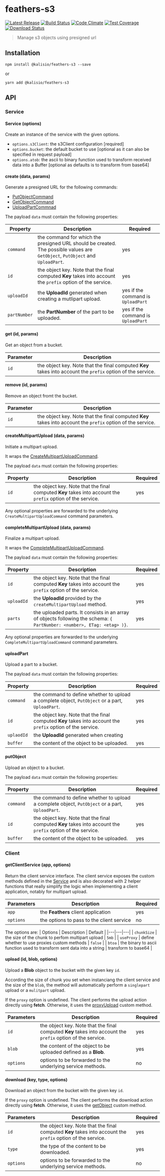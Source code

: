 # feathers-s3

[![Latest Release](https://img.shields.io/github/v/tag/kalisio/feathers-s3?sort=semver&label=latest)](https://github.com/kalisio/feathers-s3/releases)
[![Build Status](https://app.travis-ci.com/kalisio/feathers-s3.svg?branch=master)](https://app.travis-ci.com/kalisio/feathers-s3)
[![Code Climate](https://codeclimate.com/github/kalisio/feathers-s3/badges/gpa.svg)](https://codeclimate.com/github/kalisio/feathers-s3)
[![Test Coverage](https://codeclimate.com/github/kalisio/feathers-s3/badges/coverage.svg)](https://codeclimate.com/github/kalisio/feathers-s3/coverage)
[![Download Status](https://img.shields.io/npm/dm/@kalisio/feathers-s3.svg?style=flat-square)](https://www.npmjs.com/package/@kalisio/feathers-s3)

> Manage s3 objects using presigned url

## Installation

```shell
npm install @kalisio/feathers-s3 --save
```

or

```shell
yarn add @kalisio/feathers-s3
```

## API

### Service

#### Service (options)

Create an instance of the service with the given options.

* `options.s3Client`: the s3Client configuration [required]
* `options.bucket`: the default bucket to use [optional as it can also be specified in request payload]
* `options.atob`: the ascii to binary function used to transform received data into a Buffer [optional as defaults is to transform from base64]

#### create (data, params)

Generate a presigned URL for the following commands:
* [PutObjectCommand](https://docs.aws.amazon.com/AWSJavaScriptSDK/v3/latest/clients/client-s3/classes/putobjectcommand.html)
* [GetObjectCommand](https://docs.aws.amazon.com/AWSJavaScriptSDK/v3/latest/clients/client-s3/classes/getobjectcommand.html)
* [UploadPartCommnad](https://docs.aws.amazon.com/AWSJavaScriptSDK/v3/latest/clients/client-s3/classes/uploadpartcommand.html)

The payload `data` must contain the following properties:

| Property | Description | Required |
|---|---|---|
| `command` | the command for which the presigned URL should be created. The possible values are `GetObject`, `PutObject` and `UploadPart`. | yes |
| `id` |  the object key. Note that the final computed **Key** takes into account the `prefix` option of the service. | yes |
| `uploadId` | the **UploadId** generated when creating a mutlipart upload. | yes if the command is `UploadPart` |
| `partNumber` | the **PartNumber** of the part to be uploaded. | yes if the command is `UploadPart` |

#### get (id, params)

Get an object from a bucket.

| Parameter | Description |
|---|---|
| `id` |  the object key. Note that the final computed **Key** takes into account the `prefix` option of the service. |

#### remove (id, params)

Remove an object fromt the bucket.

| Parameter | Description |
|---|---|
| `id` |  the object key. Note that the final computed **Key** takes into account the `prefix` option of the service. |

#### createMultipartUpload (data, params)

Initiate a multipart upload. 

It wraps the [CreateMultipartUploadCommand](https://docs.aws.amazon.com/AWSJavaScriptSDK/v3/latest/clients/client-s3/interfaces/createmultipartuploadcommandoutput.html).

The payload `data` must contain the following properties:

| Property | Description | Required |
|---|---|---|
| `id` |  the object key. Note that the final computed **Key** takes into account the `prefix` option of the service. | yes |

Any optional properties are forwarded to the underlying `CreateMultipartUploadCommand` command parameters.

#### completeMultipartUpload (data, params)

Finalize a multipart upload. 

It wraps the [CompleteMultipartUploadCommand](https://docs.aws.amazon.com/AWSJavaScriptSDK/v3/latest/clients/client-s3/classes/completemultipartuploadcommand.html).

The payload `data` must contain the following properties:

| Property | Description | Required |
|---|---|---|
| `id` |  the object key. Note that the final computed **Key** takes into account the `prefix` option of the service. | yes |
| `uploadId` | the **UploadId** provided by the `createMultipartUpload` method. | yes |
| `parts` | the uploaded parts. It consists in an array of objects following the schema: `{ PartNumber: <number>, ETag: <etag> )}`. | yes |

Any optional properties are forwarded to the underlying `CompleteMultipartUploadCommand` command parameters.

#### uploadPart

Upload a part to a bucket.

The payload `data` must contain the following properties:

| Property | Description | Required |
|---|---|---|
| `command` | the command to define whether to upload a complete object, `PutObject` or a part, `UploadPart`. | yes | 
| `id` |  the object key. Note that the final computed **Key** takes into account the `prefix` option of the service. | yes |
| `uplaodId` | the **UploadId** generated when creating 
| `buffer` | the content of the object to be uploaded. | yes |

#### putObject

Upload an object to a bucket.

The payload `data` must contain the following properties:

| Property | Description | Required |
|---|---|---|
| `command` | the command to define whether to upload a complete object, `PutObject` or a part, `UploadPart`. | yes | 
| `id` |  the object key. Note that the final computed **Key** takes into account the `prefix` option of the service. | yes |
| `buffer` | the content of the object to be uploaded. | yes |

### Client

#### getClientService (app, options)

Return the client service interface. The client service exposes the custom methods defined in the [Service](#service) and is also decorated with 2 helper functions that really simplify the logic when implementing a client application, notably for multipart upload.

| Parameters | Description | Required |
|---|---|---|
| `app` |  the **Feathers** client application | yes |
| `options` | the options to pass to the client service | no |

The options are:
| Options | Description | Default |
|---|---|---|
| `chunkSize` | the size of the chunk to perfom multipart upload | `5mb` |
| `useProxy` | define whether to use proxies custom methods | `false` |
| `btoa` | the binary to ascii function used to transform sent data into a string | transform to base64 |


#### upload (id, blob, options)

Upload a **Blob** object to the bucket with the given key `id`.

According the size of chunk you set when instanciang the client service and the size of the `blob`, the method will automatically perform a `singlepart` upload or a `mulitpart` upload.

If the `proxy` option is undefined. The client performs the upload action directly using **fetch**. Otherwise, it uses the [proxyUpload](#proxyupload) custom method.

| Parameters | Description | Required |
|---|---|---|
| `id` |  the object key. Note that the final computed **Key** takes into account the `prefix` option of the service. | yes |
| `blob` | the content of the object to be uploaded defined as a **Blob**. | yes |
| `options` | options to be forwarded to the underlying service methods. | no |

#### download (key, type, options)

Download an object from the bucket with the given key `id`.

If the `proxy` option is undefined. The client performs the download action directly using **fetch**. Otherwise, it uses the [getObject](#getObject) custom method.

| Parameters | Description | Required |
|---|---|---|
| `id` |  the object key. Note that the final computed **Key** takes into account the `prefix` option of the service. | yes |
| `type` | the type of the content to be downloaded. | yes |
| `options` | options to be forwarded to the underlying service methods. | no |